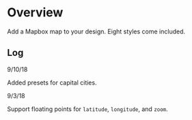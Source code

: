 # Overview

Add a Mapbox map to your design. Eight styles come included.

## Log

9/10/18

Added presets for capital cities.

9/3/18

Support floating points for `latitude`, `longitude`, and `zoom`.
